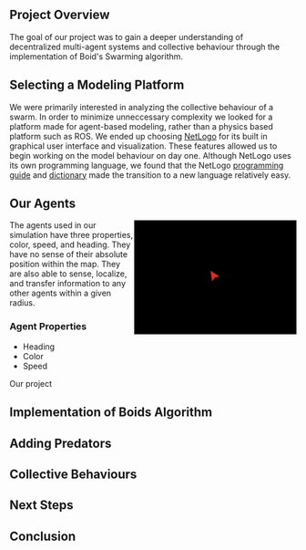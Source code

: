## Project Overview
The goal of our project was to gain a deeper understanding of decentralized multi-agent systems and collective behaviour through the implementation 
of Boid's Swarming algorithm. 

## Selecting a Modeling Platform
We were primarily interested in analyzing the collective behaviour of a swarm. In order to minimize unneccessary complexity we looked for a platform made for agent-based modeling, rather than a physics based platform such as ROS. We ended up choosing [NetLogo](https://ccl.northwestern.edu/netlogo/) for its built in graphical user interface and visualization. These features allowed us to begin working on the model behaviour on day one. Although NetLogo uses its own programming language, we found that the NetLogo [programming guide](https://ccl.northwestern.edu/netlogo/5.3.0/programming.html) and [dictionary](http://ccl.northwestern.edu/netlogo/docs/index2.html) made the transition to a new language relatively easy.

## Our Agents

<img align="right" img height = 200 src="https://github.com/SanderMiller/CompRobo2020Swarms/blob/main/Images/Agent.png">

The agents used in our simulation have three properties, color, speed, and heading. They have no sense of their absolute position within the map.
They are also able to sense, localize, and transfer information to any other agents within a given radius.


### Agent Properties 
- Heading
- Color 
- Speed 


Our project 


## Implementation of Boids Algorithm

## Adding Predators

## Collective Behaviours

## Next Steps

## Conclusion

